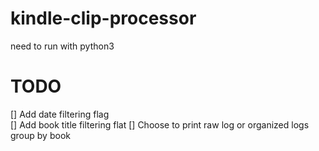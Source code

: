 # kindle-clip-processor
need to run with python3

# TODO
[] Add date filtering flag  
[] Add book title filtering flat
[] Choose to print raw log or organized logs group by book   
